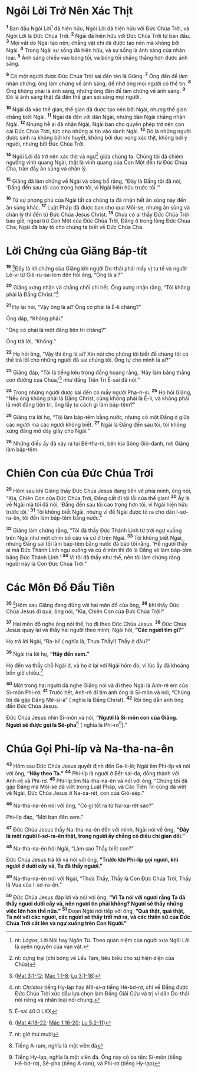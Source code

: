 # Ngôi Lời Trở Nên Xác Thịt
<sup><b>1</b></sup> Ban đầu Ngôi Lời[^1-9384e9a7-e1d1-4f54-8ad6-b201c4456a80] đã hiện hữu, Ngôi Lời đã hiện hữu với Ðức Chúa Trời, và Ngôi Lời là Ðức Chúa Trời. <sup><b>2</b></sup> Ngài đã hiện hữu với Ðức Chúa Trời từ ban đầu. <sup><b>3</b></sup> Mọi vật do Ngài tạo nên; chẳng vật chi đã được tạo nên mà không bởi Ngài. <sup><b>4</b></sup> Trong Ngài sự sống đã hiện hữu, và sự sống là ánh sáng của nhân loại. <sup><b>5</b></sup> Ánh sáng chiếu vào bóng tối, và bóng tối chẳng thắng hơn được ánh sáng.

<sup><b>6</b></sup> Có một người được Ðức Chúa Trời sai đến tên là Giăng. <sup><b>7</b></sup> Ông đến để làm nhân chứng; ông làm chứng về ánh sáng, để nhờ ông mọi người có thể tin. <sup><b>8</b></sup> Ông không phải là ánh sáng, nhưng ông đến để làm chứng về ánh sáng. <sup><b>9</b></sup> Ðó là ánh sáng thật đã đến thế gian soi sáng mọi người.

<sup><b>10</b></sup> Ngài đã vào thế gian, thế gian đã được tạo nên bởi Ngài, nhưng thế gian chẳng biết Ngài. <sup><b>11</b></sup> Ngài đã đến với dân Ngài, nhưng dân Ngài chẳng nhận Ngài. <sup><b>12</b></sup> Nhưng hễ ai đã nhận Ngài, Ngài ban cho quyền phép trở nên con cái Ðức Chúa Trời, tức cho những ai tin vào danh Ngài. <sup><b>13</b></sup> Ðó là những người được sinh ra không bởi khí huyết, không bởi dục vọng xác thịt, không bởi ý người, nhưng bởi Ðức Chúa Trời.

<sup><b>14</b></sup> Ngôi Lời đã trở nên xác thịt và ngự[^2-9384e9a7-e1d1-4f54-8ad6-b201c4456a80] giữa chúng ta. Chúng tôi đã chiêm ngưỡng vinh quang Ngài, thật là vinh quang của Con Một đến từ Ðức Chúa Cha, tràn đầy ân sủng và chân lý.

<sup><b>15</b></sup> Giăng đã làm chứng về Ngài và công bố rằng, “Ðây là Ðấng tôi đã nói, ‘Ðấng đến sau tôi cao trọng hơn tôi, vì Ngài hiện hữu trước tôi.’”

<sup><b>16</b></sup> Từ sự phong phú của Ngài tất cả chúng ta đã nhận hết ân sủng này đến ân sủng khác. <sup><b>17</b></sup> Luật Pháp đã được ban cho qua Môi-se, nhưng ân sủng và chân lý thì đến từ Ðức Chúa Jesus Christ. <sup><b>18</b></sup> Chưa có ai thấy Ðức Chúa Trời bao giờ, ngoại trừ Con Một của Ðức Chúa Trời, Ðấng ở trong lòng Ðức Chúa Cha; Ngài đã bày tỏ cho chúng ta biết về Ðức Chúa Cha.

# Lời Chứng của Giăng Báp-tít
<sup><b>19</b></sup> [^1@-9384e9a7-e1d1-4f54-8ad6-b201c4456a80]Ðây là lời chứng của Giăng khi người Do-thái phái mấy vị tư tế và người Lê-vi từ Giê-ru-sa-lem đến hỏi ông, “Ông là ai?”

<sup><b>20</b></sup> Giăng xưng nhận và chẳng chối chi hết. Ông xưng nhận rằng, “Tôi không phải là Ðấng Christ.”[^3-9384e9a7-e1d1-4f54-8ad6-b201c4456a80]

<sup><b>21</b></sup> Họ lại hỏi, “Vậy ông là ai? Ông có phải là Ê-li chăng?”

Ông đáp, “Không phải.”

“Ông có phải là một đấng tiên tri chăng?”

Ông trả lời, “Không.”

<sup><b>22</b></sup> Họ hỏi ông, “Vậy thì ông là ai? Xin nói cho chúng tôi biết để chúng tôi có thể trả lời cho những người đã sai chúng tôi. Ông tự cho mình là ai?”

<sup><b>23</b></sup> Giăng đáp, “Tôi là tiếng kêu trong đồng hoang rằng, ‘Hãy làm bằng thẳng con đường của Chúa,’[^2@-9384e9a7-e1d1-4f54-8ad6-b201c4456a80] như đấng Tiên Tri Ê-sai đã nói.”

<sup><b>24</b></sup> Trong những người được sai đến có mấy người Pha-ri-si. <sup><b>25</b></sup> Họ hỏi Giăng, “Nếu ông không phải là Ðấng Christ, cũng không phải là Ê-li, và không phải là một đấng tiên tri, ông lấy tư cách gì làm báp-têm?”

<sup><b>26</b></sup> Giăng trả lời họ, “Tôi làm báp-têm bằng nước, nhưng có một Ðấng ở giữa các người mà các người không biết. <sup><b>27</b></sup> Ngài là Ðấng đến sau tôi, tôi không xứng đáng mở dây giày cho Ngài.”

<sup><b>28</b></sup> Những điều ấy đã xảy ra tại Bê-tha-ni, bên kia Sông Giô-đanh, nơi Giăng làm báp-têm.

# Chiên Con của Ðức Chúa Trời
<sup><b>29</b></sup> Hôm sau khi Giăng thấy Ðức Chúa Jesus đang tiến về phía mình, ông nói, “Kìa, Chiên Con của Ðức Chúa Trời, Ðấng cất đi tội lỗi của thế gian! <sup><b>30</b></sup> Ấy là về Ngài mà tôi đã nói, ‘Ðấng đến sau tôi cao trọng hơn tôi, vì Ngài hiện hữu trước tôi.’ <sup><b>31</b></sup> Tôi không biết Ngài, nhưng vì để Ngài được tỏ ra cho dân I-sơ-ra-ên, tôi đến làm báp-têm bằng nước.”

<sup><b>32</b></sup> Giăng làm chứng rằng, “Tôi đã thấy Ðức Thánh Linh từ trời ngự xuống trên Ngài như một chim bồ câu và cứ ở trên Ngài. <sup><b>33</b></sup> Tôi không biết Ngài, nhưng Ðấng sai tôi làm báp-têm bằng nước đã bảo tôi rằng, ‘Hễ ngươi thấy ai mà Ðức Thánh Linh ngự xuống và cứ ở trên thì đó là Ðấng sẽ làm báp-têm bằng Ðức Thánh Linh.’ <sup><b>34</b></sup> Vì tôi đã thấy như thế, nên tôi làm chứng rằng người này là Con Ðức Chúa Trời.”

# Các Môn Ðồ Ðầu Tiên
<sup><b>35</b></sup> [^3@-9384e9a7-e1d1-4f54-8ad6-b201c4456a80]Hôm sau Giăng đang đứng với hai môn đồ của ông, <sup><b>36</b></sup> khi thấy Ðức Chúa Jesus đi qua, ông nói, “Kìa, Chiên Con của Ðức Chúa Trời!”

<sup><b>37</b></sup> Hai môn đồ nghe ông nói thế, họ đi theo Ðức Chúa Jesus. <sup><b>38</b></sup> Ðức Chúa Jesus quay lại và thấy hai người theo mình, Ngài hỏi, **“Các ngươi tìm gì?”**

Họ trả lời Ngài, “Ra-bi! ( nghĩa là, Thưa Thầy!) Thầy ở đâu?”

<sup><b>39</b></sup> Ngài trả lời họ, **“Hãy đến xem.”**

Họ đến và thấy chỗ Ngài ở, và họ ở lại với Ngài hôm đó, vì lúc ấy đã khoảng bốn giờ chiều.[^4-9384e9a7-e1d1-4f54-8ad6-b201c4456a80]

<sup><b>40</b></sup> Một trong hai người đã nghe Giăng nói và đi theo Ngài là Anh-rê em của Si-môn Phi-rơ. <sup><b>41</b></sup> Trước hết, Anh-rê đi tìm anh ông là Si-môn và nói, “Chúng tôi đã gặp Ðấng Mê-si-a” ( nghĩa là Ðấng Christ). <sup><b>42</b></sup> Rồi ông dẫn anh ông đến Ðức Chúa Jesus.

Ðức Chúa Jesus nhìn Si-môn và nói, **“Ngươi là Si-môn con của Giăng. Ngươi sẽ được gọi là Sê-pha**[^5-9384e9a7-e1d1-4f54-8ad6-b201c4456a80] ( nghĩa là Phi-rơ[^6-9384e9a7-e1d1-4f54-8ad6-b201c4456a80]).”

# Chúa Gọi Phi-líp và Na-tha-na-ên
<sup><b>43</b></sup> Hôm sau Ðức Chúa Jesus quyết định đến Ga-li-lê; Ngài tìm Phi-líp và nói với ông, **“Hãy theo Ta.”** <sup><b>44</b></sup> Phi-líp là người ở Bết-sai-đa, đồng thành với Anh-rê và Phi-rơ. <sup><b>45</b></sup> Phi-líp tìm Na-tha-na-ên và nói với ông, “Chúng tôi đã gặp Ðấng mà Môi-se đã viết trong Luật Pháp, và Các Tiên Tri cũng đã viết về Ngài, Ðức Chúa Jesus ở Na-xa-rét, con của Giô-sép.”

<sup><b>46</b></sup> Na-tha-na-ên nói với ông, “Có gì tốt ra từ Na-xa-rét sao?”

Phi-líp đáp, “Mời bạn đến xem.”

<sup><b>47</b></sup> Ðức Chúa Jesus thấy Na-tha-na-ên đến với mình, Ngài nói về ông, **“Ðây là một người I-sơ-ra-ên thật, trong người ấy chẳng có điều chi gian dối.”**

<sup><b>48</b></sup> Na-tha-na-ên hỏi Ngài, “Làm sao Thầy biết con?”

Ðức Chúa Jesus trả lời và nói với ông, **“Trước khi Phi-líp gọi ngươi, khi ngươi ở dưới cây vả, Ta đã thấy ngươi.”**

<sup><b>49</b></sup> Na-tha-na-ên nói với Ngài, “Thưa Thầy, Thầy là Con Ðức Chúa Trời, Thầy là Vua của I-sơ-ra-ên.”

<sup><b>50</b></sup> Ðức Chúa Jesus đáp lời và nói với ông, **“Vì Ta nói với ngươi rằng Ta đã thấy ngươi dưới cây vả, nên ngươi tin phải không? Ngươi sẽ thấy những việc lớn hơn thế nữa.”** <sup><b>51</b></sup> Ðoạn Ngài nói tiếp với ông, **“Quả thật, quả thật, Ta nói với các ngươi, các ngươi sẽ thấy trời mở ra, và các thiên sứ của Ðức Chúa Trời cất lên và ngự xuống trên Con Người.”**

[^1-9384e9a7-e1d1-4f54-8ad6-b201c4456a80]: nt: *Lógos*, Lời Nói hay Ngôn Từ. Theo quan niệm của người xưa Ngôi Lời là uyên nguyên của vạn vật.
[^2-9384e9a7-e1d1-4f54-8ad6-b201c4456a80]: nt: dựng trại (chỉ bóng về Lều Tạm, tiêu biểu cho sự hiện diện của Chúa)
[^3-9384e9a7-e1d1-4f54-8ad6-b201c4456a80]: nt: *Christos* tiếng Hy-lạp hay *Mê-si-a* tiếng Hê-bơ-rơ, chỉ về Ðấng được Ðức Chúa Trời xức dầu lựa chọn làm Ðấng Giải Cứu và trị vì dân Do-thái nói riêng và nhân loại nói chung.
[^4-9384e9a7-e1d1-4f54-8ad6-b201c4456a80]: nt: giờ thứ mười
[^5-9384e9a7-e1d1-4f54-8ad6-b201c4456a80]: Tiếng A-ram, nghĩa là một viên đá
[^6-9384e9a7-e1d1-4f54-8ad6-b201c4456a80]: Tiếng Hy-lạp, nghĩa là một viên đá. Ông này có ba tên: Si-môn (tiếng Hê-bơ-rơ), Sê-pha (tiếng A-ram), và Phi-rơ (tiếng Hy-lạp)
[^1@-9384e9a7-e1d1-4f54-8ad6-b201c4456a80]: ([Mat 3:1-12](/passage/?search=Matt.3.1-Matt.3.12\&version=BD2011); [Mác 1:1-8](/passage/?search=Mark.1.1-Mark.1.8\&version=BD2011); [Lu 3:1-18](/passage/?search=Luke.3.1-Luke.3.18\&version=BD2011))
[^2@-9384e9a7-e1d1-4f54-8ad6-b201c4456a80]: Ê-sai 40:3 LXX
[^3@-9384e9a7-e1d1-4f54-8ad6-b201c4456a80]: ([Mat 4:18-22](/passage/?search=Matt.4.18-Matt.4.22\&version=BD2011); [Mác 1:16-20](/passage/?search=Mark.1.16-Mark.1.20\&version=BD2011); [Lu 5:2-11](/passage/?search=Luke.5.2-Luke.5.11\&version=BD2011))